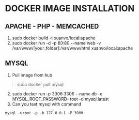 # DOCKER IMAGE INSTALLATION
## APACHE - PHP - MEMCACHED
1. sudo docker build -t xuanvo/local:apache
2. sudo docker run -d -p 80:80 --name web -v /var/www/[your_folder]:/var/www/html xuanvo/local:apache

## MYSQL
1. Pull image from hub

> sudo docker pull mysql

2. sudo docker run -p 3306:3306 --name db -e MYSQL_ROOT_PASSWORD=root -d mysql:latest
3. Can you test mysql with command 

```mysql -uroot -p -h 127.0.0.1 -P 3900```

